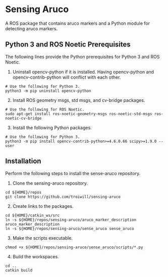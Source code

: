 # Sensing Aruco

A ROS package that contains aruco markers and a Python module for detecting aruco markers.

## Python 3 and ROS Noetic Prerequisites

The following lines provide the Python prerequisites for Python 3 and ROS Noetic.

1) Uninstall opencv-python if it is installed. Having opencv-python and opencv-contrib-python will conflict with each other.
```
# Use the following for Python 3.
python3 -m pip uninstall opencv-python
```

2) Install ROS geometry msgs, std msgs, and cv-bridge packages.
```
# Use the following for ROS Noetic.
sudo apt-get install ros-noetic-geometry-msgs ros-noetic-std-msgs ros-noetic-cv-bridge
```

3) Install the following Python packages.
```
# Use the following for Python 3.
python3 -m pip install opencv-contrib-python>=4.6.0.66 scipy>=1.9.0 --user
```

## Installation

Perform the following steps to install the sense-aruco repository.
1) Clone the sensing-aruco repository.
```
cd ${HOME}/repos
git clone https://github.com/troiwill/sensing-aruco
```

2) Create links to the packages.
```
cd ${HOME}/catkin_ws/src
ln -s ${HOME}/repos/sensing-aruco/aruco_marker_description aruco_marker_description
ln -s ${HOME}/repos/sensing-aruco/sense_aruco sense_aruco
```

3) Make the scripts executable.
```
chmod +x ${HOME}/repos/sensing-aruco/sense_aruco/scripts/*.py
```

4) Build the workspaces.
```
cd ..
catkin build
```

